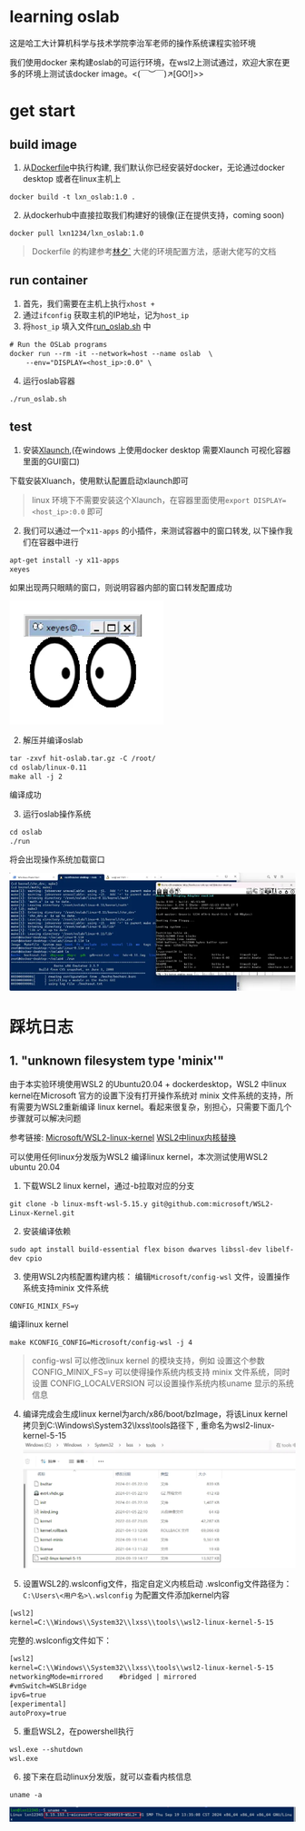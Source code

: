 # learning oslab

这是哈工大计算机科学与技术学院李治军老师的操作系统课程实验环境

我们使用docker 来构建oslab的可运行环境，在wsl2上测试通过，欢迎大家在更多的环境上测试该docker image。<(￣︶￣)↗[GO!]>>

# get start
## build image 
1. 从[Dockerfile](./Dockerfile)中执行构建, 我们默认你已经安装好docker，无论通过docker desktop 或者在linux主机上
```shell
docker build -t lxn_oslab:1.0 .
```

2. 从dockerhub中直接拉取我们构建好的镜像(正在提供支持，coming soon)
```shell
docker pull lxn1234/lxn_oslab:1.0 
```
> Dockerfile 的构建参考[林夕`](https://blog.csdn.net/qq_45923646/article/details/120575616) 大佬的环境配置方法，感谢大佬写的文档

## run container

1. 首先，我们需要在主机上执行`xhost +` 
2. 通过`ifconfig` 获取主机的IP地址，记为`host_ip` 
3. 将`host_ip` 填入文件[run_oslab.sh](./run_oslab.sh) 中
```shell
# Run the OSLab programs
docker run --rm -it --network=host --name oslab  \
    --env="DISPLAY=<host_ip>:0.0" \
```
4. 运行oslab容器
```shell
./run_oslab.sh
```

## test
1. 安装[Xlaunch](https://sourceforge.net/projects/vcxsrv/),(在windows 上使用docker desktop 需要Xlaunch 可视化容器里面的GUI窗口)

下载安装Xluanch，使用默认配置启动xlaunch即可

> linux 环境下不需要安装这个Xlaunch，在容器里面使用`export DISPLAY=<host_ip>:0.0` 即可

2. 我们可以通过一个`x11-apps` 的小插件，来测试容器中的窗口转发, 以下操作我们在容器中进行
```shell
apt-get install -y x11-apps
xeyes
```
如果出现两只眼睛的窗口，则说明容器内部的窗口转发配置成功


![image1](./image/oslab1.png)

2. 解压并编译oslab
```shell
tar -zxvf hit-oslab.tar.gz -C /root/
cd oslab/linux-0.11
make all -j 2
```
编译成功

3. 运行oslab操作系统
```shell
cd oslab
./run
```
将会出现操作系统加载窗口

![image2](./image/oslab2.png)

# 踩坑日志
## 1. "unknown filesystem type 'minix'"
由于本实验环境使用WSL2 的Ubuntu20.04 + dockerdesktop，WSL2 中linux kernel在Microsoft 官方的设置下没有打开操作系统对 minix 文件系统的支持，所有需要为WSL2重新编译 linux kernel。看起来很复杂，别担心，只需要下面几个步骤就可以解决问题

参考链接:
[Microsoft/WSL2-linux-kernel](https://github.com/microsoft/WSL2-Linux-Kernel)
[WSL2中linux内核替换](https://blog.csdn.net/weixin_60738001/article/details/130739325)

可以使用任何linux分发版为WSL2 编译linux kernel，本次测试使用WSL2 ubuntu 20.04
1. 下载WSL2 linux kernel，通过-b拉取对应的分支
```shell
git clone -b linux-msft-wsl-5.15.y git@github.com:microsoft/WSL2-Linux-Kernel.git
```
2. 安装编译依赖
```shell
sudo apt install build-essential flex bison dwarves libssl-dev libelf-dev cpio
```

3. 使用WSL2内核配置构建内核：
编辑`Microsoft/config-wsl` 文件，设置操作系统支持minix 文件系统
```shell
CONFIG_MINIX_FS=y 
```
编译linux kernel
```shell
make KCONFIG_CONFIG=Microsoft/config-wsl -j 4
```
> config-wsl 可以修改linux kernel 的模块支持，例如 设置这个参数 CONFIG_MINIX_FS=y 可以使得操作系统内核支持 minix 文件系统，同时 设置 CONFIG_LOCALVERSION 可以设置操作系统内核uname 显示的系统信息

4. 编译完成会生成linux kernel为arch/x86/boot/bzImage，将该Linux kernel 拷贝到C:\Windows\System32\lxss\tools路径下 , 重命名为wsl2-linux-kernel-5-15
![image-linux-kernel](./image/1.png)

5. 设置WSL2的.wslconfig文件，指定自定义内核启动
.wslconfig文件路径为：`C:\Users\<用户名>\.wslconfig` 
为配置文件添加kernel内容
```shell
[wsl2]
kernel=C:\\Windows\\System32\\lxss\\tools\\wsl2-linux-kernel-5-15
```
完整的.wslconfig文件如下：
```shell
[wsl2]
kernel=C:\\Windows\\System32\\lxss\\tools\\wsl2-linux-kernel-5-15
networkingMode=mirrored    #bridged | mirrored
#vmSwitch=WSLBridge
ipv6=true
[experimental]
autoProxy=true
```
5. 重启WSL2，在powershell执行
```shell
wsl.exe --shutdown
wsl.exe 
```
6. 接下来在启动linux分发版，就可以查看内核信息
```shell
uname -a
```
![image-uname](./image/2.png)